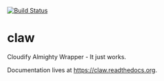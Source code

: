 [![Build Status](https://travis-ci.org/dankilman/claw.svg?branch=master)](https://travis-ci.org/dankilman/claw)

# claw
Cloudify Almighty Wrapper - It just works.

Documentation lives at https://claw.readthedocs.org.
